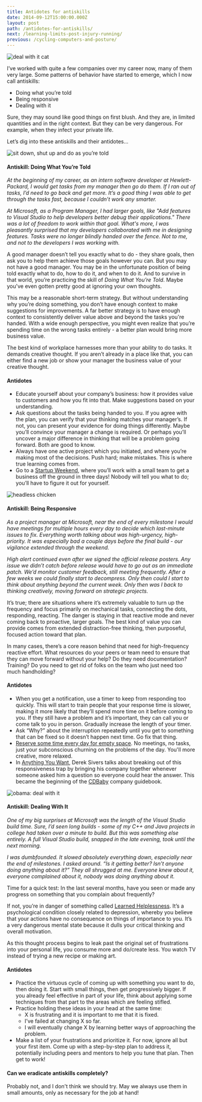 ```yaml
---
title: Antidotes for antiskills
date: 2014-09-12T15:00:00.000Z
layout: post
path: /antidotes-for-antiskills/
next: /learning-limits-post-injury-running/
previous: /cycling-computers-and-posture/
---
```


![deal with it cat](https://static.sinap.ps/blog/2014/Sep/deal_with_it_cat-1410405231949.jpg)

I’ve worked with quite a few companies over my career now, many of them very large. Some patterns of behavior have started to emerge, which I now call antiskills:

* Doing what you’re told
* Being responsive
* Dealing with it

Sure, they may sound like good things on first blush. And they are, in limited quantities and in the right context. But they can be very dangerous. For example, when they infect your private life.

Let’s dig into these antiskills and their antidotes...


![sit down, shut up and do as you’re told](https://static.sinap.ps/blog/2014/Sep/sit_down_shut_up_and_do_as_you_re_told-1410405365318.png)

#### Antiskill: Doing What You’re Told

_At the beginning of my career, as an intern software developer at Hewlett-Packard, I would get tasks from my manager then go do them. If I ran out of tasks, I’d need to go back and get more. It’s a good thing I was able to get through the tasks fast, because I couldn’t work any smarter._

_At Microsoft, as a Program Manager, I had larger goals, like "Add features to Visual Studio to help developers better debug their applications." There was a lot of freedom to work within that goal. What's more, I was pleasantly surprised that my developers collaborated with me in designing features. Tasks were no longer blindly handed over the fence. Not to me, and not to the developers I was working with._

A good manager doesn’t tell you exactly what to do - they share goals, then ask you to help them achieve those goals however you can. But you may not have a good manager. You may be in the unfortunate position of being told exactly what to do, how to do it, and when to do it. And to survive in that world, you’re practicing the skill of _Doing What You’re Told_. Maybe you've even gotten pretty good at ignoring your own thoughts.

This may be a reasonable short-term strategy. But without understanding why you’re doing something, you don’t have enough context to make suggestions for improvements. A far better strategy is to have enough context to consistently deliver value above and beyond the tasks you're handed. With a wide enough perspective, you might even realize that you’re spending time on the wrong tasks entirely - a better plan would bring more business value.

The best kind of workplace harnesses more than your ability to do tasks. It demands creative thought. If you aren’t already in a place like that, you can either find a new job or show your manager the business value of your creative thought.

#### Antidotes

* Educate yourself about your company’s business: how it provides value to customers and how you fit into that. Make suggestions based on your understanding.
* Ask questions about the tasks being handed to you. If you agree with the plan, you can verify that your thinking matches your manager’s. If not, you can present your evidence for doing things differently. Maybe you’ll convince your manager a change is required. Or perhaps you’ll uncover a major difference in thinking that will be a problem going forward. Both are good to know.
* Always have one active project which you initiated, and where you’re making most of the decisions. Push hard; make mistakes. This is where true learning comes from.
* Go to a [Startup Weekend](http://startupweekend.org/), where you’ll work with a small team to get a business off the ground in three days! Nobody will tell you what to do; you’ll have to figure it out for yourself.

![headless chicken](https://static.sinap.ps/blog/2014/Sep/headless_chicken-1410405270942.jpg)

#### Antiskill: Being Responsive

_As a project manager at Microsoft, near the end of every milestone I would have meetings for multiple hours every day to decide which last-minute issues to fix. Everything worth talking about was high-urgency, high-priority. It was especially bad a couple days before the final build - our vigilance extended through the weekend._

_High alert continued even after we signed the official release posters. Any issue we didn’t catch before release would have to go out as an immediate patch. We’d monitor customer feedback, still meeting frequently. After a few weeks we could finally start to decompress. Only then could I start to think about anything beyond the current week. Only then was I back to thinking creatively, moving forward on strategic projects._

It’s true; there are situations where it’s extremely valuable to turn up the frequency and focus primarily on mechanical tasks, connecting the dots, responding, reacting. The danger is staying in that reactive mode and never coming back to proactive, larger goals. The best kind of value you can provide comes from extended distraction-free thinking, then purposeful, focused action toward that plan.

In many cases, there’s a core reason behind that need for high-frequency reactive effort. What resources do your peers or team need to ensure that they can move forward without your help? Do they need documentation? Training? Do you need to get rid of folks on the team who just need too much handholding?

#### Antidotes

* When you get a notification, use a timer to keep from responding too quickly. This will start to train people that your response time is slower, making it more likely that they’ll spend more time on it before coming to you. If they still have a problem and it’s important, they can call you or come talk to you in person. Gradually increase the length of your timer.
* Ask “Why?” about the interruption repeatedly until you get to something that can be fixed so it doesn’t happen next time. Go fix that thing.
* [Reserve some time every day for empty space](http://www.elephantjournal.com/2008/09/dr-reggie-ray-busy-ness-is-laziness/). No meetings, no tasks, just your subconscious churning on the problems of the day. You'll more creative, more relaxed.
* In [Anything You Want](http://www.amazon.com/Anything-You-Want-Derek-Sivers/dp/1936719118), Derek Sivers talks about breaking out of this responsiveness trap by bringing his company together whenever someone asked him a question so everyone could hear the answer. This became the beginning of the [CDBaby](http://www.cdbaby.com/) company guidebook.

![obama: deal with it](https://static.sinap.ps/blog/2014/Sep/deal_with_it_obama-1410405282195.jpg)

#### Antiskill: Dealing With It

_One of my big surprises at Microsoft was the length of the Visual Studio build time. Sure, I’d seen long builds - some of my C++ and Java projects in college had taken over a minute to build. But this was something else entirely. A full Visual Studio build, snapped in the late evening, took until the next morning._

_I was dumbfounded. It slowed absolutely everything down, especially near the end of milestones. I asked around. “Is it getting better? Isn’t anyone doing anything about it?” They all shrugged at me. Everyone knew about it, everyone complained about it, nobody was doing anything about it._

Time for a quick test: In the last several months, have you seen or made any progress on something that you complain about frequently?

If not, you’re in danger of something called [Learned Helplessness](http://en.wikipedia.org/wiki/Learned_helplessness). It’s a psychological condition closely related to depression, whereby you believe that your actions have no consequence on things of importance to you. It’s a very dangerous mental state because it dulls your critical thinking and overall motivation.

As this thought process begins to leak past the original set of frustrations into your personal life, you consume more and do/create less. You watch TV instead of trying a new recipe or making art.

#### Antidotes

* Practice the virtuous cycle of coming up with something you want to do, then doing it. Start with small things, then get progressively bigger. If you already feel effective in part of your life, think about applying some techniques from that part to the areas which are feeling stifled.
* Practice holding these ideas in your head at the same time:
  * X is frustrating and it is important to me that it is fixed.
  * I’ve failed at changing X so far.
  * I will eventually change X by learning better ways of approaching the problem.
* Make a list of your frustrations and prioritize it. For now, ignore all but your first item. Come up with a step-by-step plan to address it, potentially including peers and mentors to help you tune that plan. Then get to work!


#### Can we eradicate antiskills completely?

Probably not, and I don't think we should try. May we always use them in small amounts, only as necessary for the job at hand!
